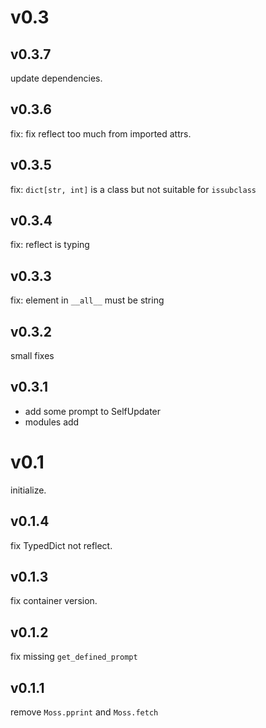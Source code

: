 # v0.3

## v0.3.7

update dependencies.

## v0.3.6

fix: fix reflect too much from imported attrs.

## v0.3.5

fix: `dict[str, int]` is a class but not suitable for `issubclass`

## v0.3.4

fix: reflect is typing

## v0.3.3

fix: element in `__all__` must be string

## v0.3.2

small fixes

## v0.3.1 

* add some prompt to SelfUpdater
* modules add 

# v0.1

initialize.

## v0.1.4

fix TypedDict not reflect.

## v0.1.3

fix container version.

## v0.1.2 

fix missing `get_defined_prompt`

## v0.1.1 

remove `Moss.pprint` and `Moss.fetch`